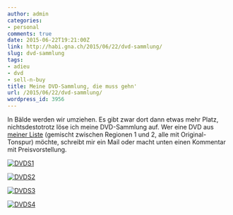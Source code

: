 ```yaml
---
author: admin
categories:
- personal
comments: true
date: 2015-06-22T19:21:00Z
link: http://habi.gna.ch/2015/06/22/dvd-sammlung/
slug: dvd-sammlung
tags:
- adieu
- dvd
- sell-n-buy
title: Meine DVD-Sammlung, die muss gehn'
url: /2015/06/22/dvd-sammlung/
wordpress_id: 3956
---
```


In Bälde werden wir umziehen. Es gibt zwar dort dann etwas mehr Platz, nichtsdestotrotz löse ich meine DVD-Sammlung auf. Wer eine DVD aus [meiner Liste](http://habi.gna.ch/DVDs/) (gemischt zwischen Regionen 1 und 2, alle mit Original-Tonspur) möchte, schreibt mir ein Mail oder macht unten einen Kommentar mit Preisvorstellung.

[![DVDS1](http://habi.gna.ch/wp-content/uploads/2015/06/DVDS1-1024x592.jpg)](http://habi.gna.ch/wp-content/uploads/2015/06/DVDS1.jpg)

[![DVDS2](http://habi.gna.ch/wp-content/uploads/2015/06/DVDS2-1024x590.jpg)](http://habi.gna.ch/wp-content/uploads/2015/06/DVDS2.jpg)

[![DVDS3](http://habi.gna.ch/wp-content/uploads/2015/06/DVDS3-1024x590.jpg)](http://habi.gna.ch/wp-content/uploads/2015/06/DVDS3.jpg)

[![DVDS4](http://habi.gna.ch/wp-content/uploads/2015/06/DVDS4-1024x291.jpg)](http://habi.gna.ch/wp-content/uploads/2015/06/DVDS4.jpg)
